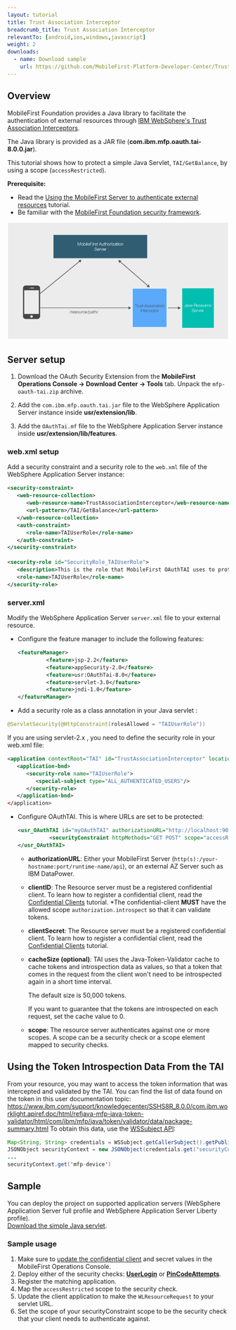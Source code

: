 ```yaml
---
layout: tutorial
title: Trust Association Interceptor
breadcrumb_title: Trust Association Interceptor
relevantTo: [android,ios,windows,javascript]
weight: 2
downloads:
  - name: Download sample
    url: https://github.com/MobileFirst-Platform-Developer-Center/TrustAssociationInterceptor/tree/release80
---
```


## Overview
MobileFirst Foundation provides a Java library to facilitate the authentication of external resources through [IBM WebSphere's Trust Association Interceptors](https://www.ibm.com/support/knowledgecenter/SSHRKX_8.5.0/mp/security/sec_ws_tai.dita).

The Java library is provided as a JAR file (**com.ibm.mfp.oauth.tai-8.0.0.jar**).

This tutorial shows how to protect a simple Java Servlet, `TAI/GetBalance`, by using a scope (`accessRestricted`).

**Prerequisite:**

* Read the [Using the MobileFirst Server to authenticate external resources](../) tutorial.
* Be familiar with the [MobileFirst Foundation security framework](../../).

![Flow](TAI_flow.jpg)

## Server setup

1. Download the OAuth Security Extension from the **MobileFirst Operations Console → Download Center → Tools** tab. Unpack the `mfp-oauth-tai.zip` archive.   

2. Add the `com.ibm.mfp.oauth.tai.jar` file to the WebSphere Application Server instance inside **usr/extension/lib**.

3. Add the `OAuthTai.mf` file to the WebSphere Application Server instance inside **usr/extension/lib/features**.

### web.xml setup
Add a security constraint and a security role to the `web.xml` file of the WebSphere Application Server instance:

```xml
<security-constraint>
   <web-resource-collection>
      <web-resource-name>TrustAssociationInterceptor</web-resource-name>
      <url-pattern>/TAI/GetBalance</url-pattern>
   </web-resource-collection>
   <auth-constraint>
      <role-name>TAIUserRole</role-name>
   </auth-constraint>
</security-constraint>

<security-role id="SecurityRole_TAIUserRole">
   <description>This is the role that MobileFirst OAuthTAI uses to protect the resource, and it is mandatory to map it to 'All Authenticated in Application' in WebSphere Application Server full profile and to 'ALL_AUTHENTICATED_USERS' in WebSphere Application Server Liberty.</description>
   <role-name>TAIUserRole</role-name>
</security-role>
```

### server.xml
Modify the WebSphere Application Server `server.xml` file to your external resource.

* Configure the feature manager to include the following features:

  ```xml
  <featureManager>
           <feature>jsp-2.2</feature>
           <feature>appSecurity-2.0</feature>
           <feature>usr:OAuthTai-8.0</feature>
           <feature>servlet-3.0</feature>
           <feature>jndi-1.0</feature>
  </featureManager>
  ```

* Add a security role as a class annotation in your Java servlet :

```java
@ServletSecurity(@HttpConstraint(rolesAllowed = "TAIUserRole"))
```

If you are using servlet-2.x , you need to define the security role in your web.xml file:

```xml
<application contextRoot="TAI" id="TrustAssociationInterceptor" location="TAI.war" name="TrustAssociationInterceptor"/>
   <application-bnd>
      <security-role name="TAIUserRole">
         <special-subject type="ALL_AUTHENTICATED_USERS"/>
      </security-role>
   </application-bnd>
</application>
```

* Configure OAuthTAI. This is where URLs are set to be protected:

  ```xml
  <usr_OAuthTAI id="myOAuthTAI" authorizationURL="http://localhost:9080/mfp/api" clientId="ExternalResourceId" clientSecret="ExternalResourcePass" cacheSize="500">
            <securityConstraint httpMethods="GET POST" scope="accessRestricted" securedURLs="/GetBalance"></securityConstraint>
  </usr_OAuthTAI>
  ```
    - **authorizationURL**:  Either your MobileFirst Server (`http(s):/your-hostname:port/runtime-name/api`), or an external AZ Server such as IBM DataPower.

    - **clientID**: The Resource server must be a registered confidential client. To learn how to register a confidential client, read the [Confidential Clients](../../confidential-clients/) tutorial. *The confidential-client **MUST** have the allowed scope `authorization.introspect` so that it can validate tokens.

    - **clientSecret**: The Resource server must be a registered confidential client. To learn how to register a confidential client, read the [Confidential Clients](../../confidential-clients/) tutorial.
    - **cacheSize (optional)**: TAI uses the Java-Token-Validator cache to cache tokens and introspection data as values, so that a token that comes in the request from the client won't need to be introspected again in a short time interval.

        The default size is 50,000 tokens.  

        If you want to guarantee that the tokens are introspected on each request, set the cache value to 0.  

    - **scope**: The resource server authenticates against one or more scopes. A scope can be a security check or a scope element mapped to security checks.

## Using the Token Introspection Data From the TAI

From your resource, you may want to access the token information that was intercepted and validated by the TAI. You can find the list of data found on the token in this user documentation topic: https://www.ibm.com/support/knowledgecenter/SSHS8R_8.0.0/com.ibm.worklight.apiref.doc/html/refjava-mfp-java-token-validator/html/com/ibm/mfp/java/token/validator/data/package-summary.html
To obtain this data, use the [WSSubject API](http://www.ibm.com/support/knowledgecenter/SSEQTP_8.5.5/com.ibm.websphere.wlp.doc/ae/rwlp_sec_apis.html):

```java
Map<String, String> credentials = WSSubject.getCallerSubject().getPublicCredentials(Hashtable.class).iterator().next();
JSONObject securityContext = new JSONObject(credentials.get("securityContext"));
...
securityContext.get('mfp-device')
```

## Sample
You can deploy the project on supported application servers (WebSphere Application Server full profile and WebSphere Application Server Liberty profile).  
[Download the simple Java servlet](https://github.com/MobileFirst-Platform-Developer-Center/TrustAssociationInterceptor/tree/release80).

### Sample usage

1. Make sure to [update the confidential client](../#confidential-client) and secret values in the MobileFirst Operations Console.
2. Deploy either of the security checks: **[UserLogin](../../user-authentication/security-check/)** or **[PinCodeAttempts](../../credentials-validation/security-check/)**.
3. Register the matching application.
4. Map the `accessRestricted` scope to the security check.
5. Update the client application to make the `WLResourceRequest` to your servlet URL.
6. Set the scope of your securityConstraint scope to be the security check that your client needs to authenticate against.
